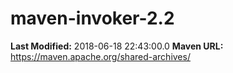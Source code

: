 # maven-invoker-2.2

**Last Modified:** 2018-06-18 22:43:00.0
**Maven URL:** https://maven.apache.org/shared-archives/
